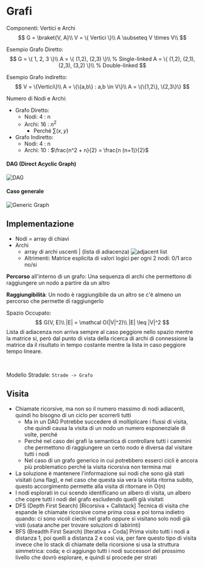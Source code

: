 # Grafi

Componenti: Vertici e Archi
$$
G = \braket{V, A}\\
V = \{ Vertici \}\\
A \subseteq V \times V\\
$$

Esempio Grafo Diretto:
$$
G = \{ 1, 2, 3 \}\\
A = \{ (1,2), (2,3)  \}\\					% Single-linked
A = \{ (1,2), (2,1), (2,3), (3,2) \}\\		% Double-linked
$$

Esempio Grafo indiretto:
$$
V = \{Vertici\}\\
A = \{\{a,b\} : a,b \in V\}\\
A = \{\{1,2\}, \{2,3\}\}
$$

Numero di Nodi e Archi:
- Grafo Diretto:
  - Nodi: 4 : n
  - Archi: 16 : $n^2$
    - Perché $\sum(x,y)$
- Grafo Indiretto:
  - Nodi: 4 : n
  - Archi: 10 : $\frac{n^2 + n}{2} = \frac{n (n+1)}{2}$

#### DAG (Direct Acyclic Graph)
![DAG](dag.png)

#### Caso generale
![Generic Graph](generic.png)


## Implementazione
- Nodi = array di chiavi
- Archi 
  - array di archi uscenti | (lista di adiacenza)
  ![adjacent list](adjacent_list.png)
  - Altrimenti: Matrice esplicita di valori logici per ogni 2 nodi: 0/1 arco no/si


**Percorso** all'interno di un grafo: Una sequenza di archi che permettono di raggiungere un nodo a partire da un altro

**Raggiungibilità**: Un nodo è raggiungibile da un altro se c'è almeno un percorso che permette di raggiungerlo

Spazio Occupato:
$$
G(V, E)\\
|E| = \mathcal O(|V|^2)\\
|E| \leq |V|^2
$$
Lista di adiacenza non arriva sempre al caso peggiore nello spazio mentre la matrice si, però dal punto di vista della ricerca di archi di connessione la matrice da il risultato in tempo costante mentre la lista in caso peggiore tempo lineare.

<br>


Modello Stradale: `Strade -> Grafo`


## Visita
- Chiamate ricorsive, ma non so il numero massimo di nodi adiacenti, quindi ho bisogno di un ciclo per scorrerli tutti
  - Ma in un DAG Potrebbe succedere di moltiplicare i flussi di visita, che quindi causa la visita di un nodo un numero esponenziale di volte, perché 
  - Perché nel caso dei grafi la semantica di controllare tutti i cammini che permettono di raggiungere un certo nodo è diversa dal visitare tutti i nodi
  - Nel caso di un grafo generico in cui potrebbero esserci cicli è ancora più problematico perché la visita ricorsiva non termina mai
- La soluzione è mantenere l'informazione sui nodi che sono già stati visitati (una flag), e nel caso che questa sia vera la visita ritorna subito, questo accorgimento permette alla visita di ritornare in O(n)
- I nodi esplorati in cui scendo identificano un albero di visita, un albero che copre tutti i nodi del grafo escludendo quelli già visitati
- DFS (Depth First Search) [Ricorsiva + Callstack] Tecnica di visita che espande le chiamate ricorsive come prima cosa e poi torna indietro quando: ci sono vicoli ciechi nel grafo oppure si visitano solo nodi già visti (usata anche per trovare soluzioni di labirinti)
- BFS (Breadth First Search) [Iterativa + Coda] Prima visito tutti i nodi a distanza 1, poi  quelli a distanza 2 e così via, per fare questo tipo di visita invece che lo stack di chiamate della ricorsione si usa la struttura simmetrica: coda; e ci aggiungo tutti i nodi successori del prossimo livello che dovrò esplorare, e quindi si procede per strati